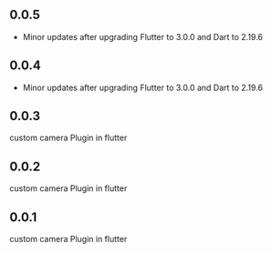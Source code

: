 ## 0.0.5
* Minor updates after upgrading Flutter to 3.0.0 and Dart to 2.19.6

## 0.0.4
*  Minor updates after upgrading Flutter to 3.0.0 and Dart to 2.19.6

## 0.0.3
custom camera Plugin in flutter

## 0.0.2
custom camera Plugin in flutter

## 0.0.1
custom camera Plugin in flutter

